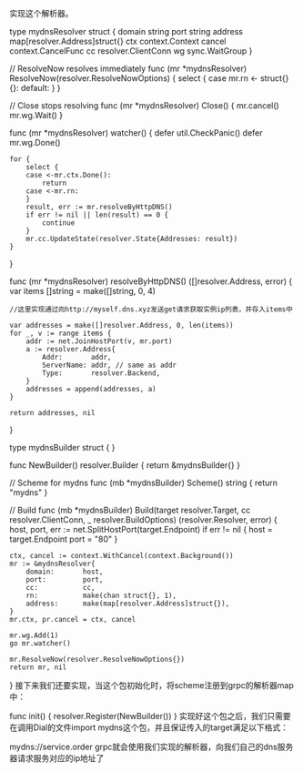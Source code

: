 实现这个解析器。

type mydnsResolver struct {
	domain       string
	port         string
	address      map[resolver.Address]struct{}
	ctx    context.Context
	cancel context.CancelFunc
	cc     resolver.ClientConn
	wg sync.WaitGroup
}
 
// ResolveNow resolves immediately
func (mr *mydnsResolver) ResolveNow(resolver.ResolveNowOptions) {
	select {
	case mr.rn <- struct{}{}:
	default:
	}
}
 
// Close stops resolving
func (mr *mydnsResolver) Close() {
	mr.cancel()
	mr.wg.Wait()
}
 
func (mr *mydnsResolver) watcher() {
	defer util.CheckPanic()
	defer mr.wg.Done()
 
	for {
		select {
		case <-mr.ctx.Done():
			return
		case <-mr.rn:
		}
		result, err := mr.resolveByHttpDNS()
		if err != nil || len(result) == 0 {
			continue
		}
		mr.cc.UpdateState(resolver.State{Addresses: result})
	}
}
 
func (mr *mydnsResolver) resolveByHttpDNS() ([]resolver.Address, error) {
	var items []string = make([]string, 0, 4)
 
	//这里实现通过向http://myself.dns.xyz发送get请求获取实例ip列表，并存入items中
 
	var addresses = make([]resolver.Address, 0, len(items))
	for _, v := range items {
		addr := net.JoinHostPort(v, mr.port)
		a := resolver.Address{
			Addr:       addr,
			ServerName: addr, // same as addr
			Type:       resolver.Backend,
		}
		addresses = append(addresses, a)
	}
 
	return addresses, nil

}


type mydnsBuilder struct {
}
 
func NewBuilder() resolver.Builder {
	return &mydnsBuilder{}
}
 
// Scheme for mydns
func (mb *mydnsBuilder) Scheme() string {
	return "mydns"
}
 
// Build
func (mb *mydnsBuilder) Build(target resolver.Target, cc resolver.ClientConn, _ resolver.BuildOptions) (resolver.Resolver, error) {
	host, port, err := net.SplitHostPort(target.Endpoint)
	if err != nil {
		host = target.Endpoint
		port = "80"
	}
 
	ctx, cancel := context.WithCancel(context.Background())
	mr := &mydnsResolver{
		domain:       host,
		port:         port,
		cc:           cc,
		rn:           make(chan struct{}, 1),
		address:      make(map[resolver.Address]struct{}),
	}
	mr.ctx, pr.cancel = ctx, cancel
 
	mr.wg.Add(1)
	go mr.watcher()
 
	mr.ResolveNow(resolver.ResolveNowOptions{})
	return mr, nil
}
接下来我们还要实现，当这个包初始化时，将scheme注册到grpc的解析器map中：

func init() {
	resolver.Register(NewBuilder())
}
实现好这个包之后，我们只需要在调用Dial的文件import mydns这个包，并且保证传入的target满足以下格式：

mydns://service.order
grpc就会使用我们实现的解析器，向我们自己的dns服务器请求服务对应的ip地址了




